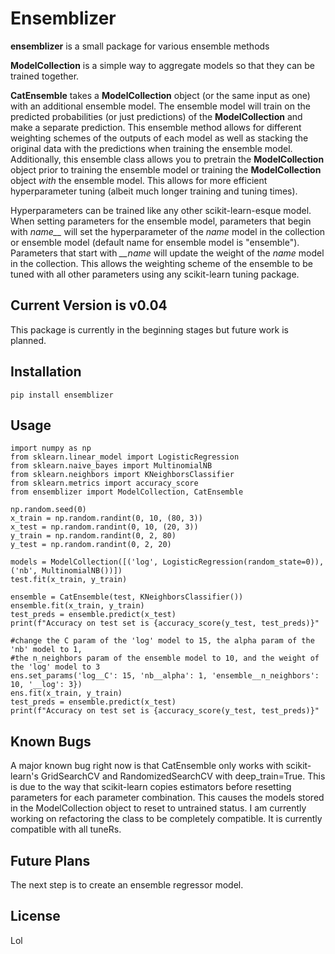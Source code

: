 # Ensemblizer

**ensemblizer** is a small package for various ensemble methods

**ModelCollection** is a simple way to aggregate models so that they can be trained together.

**CatEnsemble** takes a **ModelCollection** object (or the same input as one) with an additional ensemble model.  The ensemble model will train on the predicted probabilities (or just predictions) of the **ModelCollection** and make a separate prediction.  This ensemble method allows for different weighting schemes of the outputs of each model as well as stacking the original data with the predictions when training the ensemble model.  Additionally, this ensemble class allows you to pretrain the **ModelCollection** object prior to training the ensemble model or training the **ModelCollection** object *with* the ensemble model.  This allows for more efficient hyperparameter tuning (albeit much longer training and tuning times).

Hyperparameters can be trained like any other scikit-learn-esque model.  When setting parameters for the ensemble model, parameters that begin with *name__* will set the hyperparameter of the *name* model in the collection or ensemble model (default name for ensemble model is "ensemble").  Parameters that start with *__name* will update the weight of the *name* model in the collection.  This allows the weighting scheme of the ensemble to be tuned with all other parameters using any scikit-learn tuning package.

## Current Version is v0.04

This package is currently in the beginning stages but future work is planned.

## Installation

	pip install ensemblizer

## Usage

	import numpy as np
	from sklearn.linear_model import LogisticRegression
	from sklearn.naive_bayes import MultinomialNB
	from sklearn.neighbors import KNeighborsClassifier
	from sklearn.metrics import accuracy_score
	from ensemblizer import ModelCollection, CatEnsemble
	
	np.random.seed(0)
	x_train = np.random.randint(0, 10, (80, 3))
	x_test = np.random.randint(0, 10, (20, 3))
	y_train = np.random.randint(0, 2, 80)
	y_test = np.random.randint(0, 2, 20)
	
	models = ModelCollection([('log', LogisticRegression(random_state=0)),('nb', MultinomialNB())])
	test.fit(x_train, y_train)
	
	ensemble = CatEnsemble(test, KNeighborsClassifier())
	ensemble.fit(x_train, y_train)
	test_preds = ensemble.predict(x_test)
	print(f"Accuracy on test set is {accuracy_score(y_test, test_preds)}"
	
	#change the C param of the 'log' model to 15, the alpha param of the 'nb' model to 1,
	#the n_neighbors param of the ensemble model to 10, and the weight of the 'log' model to 3  
	ens.set_params('log__C': 15, 'nb__alpha': 1, 'ensemble__n_neighbors': 10, '__log': 3})
	ens.fit(x_train, y_train)
	test_preds = ensemble.predict(x_test)
	print(f"Accuracy on test set is {accuracy_score(y_test, test_preds)}"
	
## Known Bugs

A major known bug right now is that CatEnsemble only works with scikit-learn's GridSearchCV and RandomizedSearchCV with deep_train=True.  This is due to the way that scikit-learn copies estimators before resetting parameters for each parameter combination.  This causes the models stored in the ModelCollection object to reset to untrained status.  I am currently working on refactoring the class to be completely compatible.  It is currently compatible with all tuneRs.
	
## Future Plans

The next step is to create an ensemble regressor model.

## License

Lol
